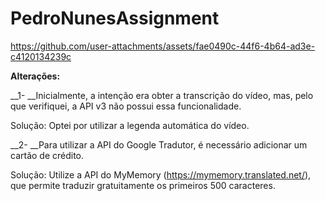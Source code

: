 # PedroNunesAssignment



https://github.com/user-attachments/assets/fae0490c-44f6-4b64-ad3e-c4120134239c


__Alterações:__


__1- __Inicialmente, a intenção era obter a transcrição do vídeo, mas, pelo que verifiquei, a API v3 não possui essa funcionalidade.
   
Solução: Optei por utilizar a legenda automática do vídeo.

__2- __Para utilizar a API do Google Tradutor, é necessário adicionar um cartão de crédito.

Solução: Utilize a API do MyMemory (https://mymemory.translated.net/), que permite traduzir gratuitamente os primeiros 500 caracteres.

